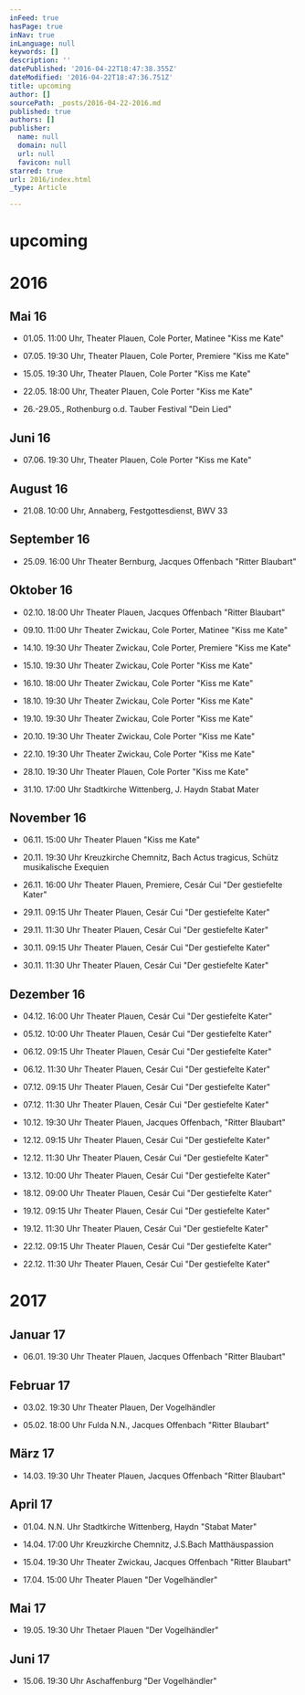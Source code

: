 ```yaml
---
inFeed: true
hasPage: true
inNav: true
inLanguage: null
keywords: []
description: ''
datePublished: '2016-04-22T18:47:38.355Z'
dateModified: '2016-04-22T18:47:36.751Z'
title: upcoming
author: []
sourcePath: _posts/2016-04-22-2016.md
published: true
authors: []
publisher:
  name: null
  domain: null
  url: null
  favicon: null
starred: true
url: 2016/index.html
_type: Article

---
```

# upcoming

# 

# 2016 

## Mai 16

* 01.05\. 11:00 Uhr, Theater Plauen, Cole Porter, Matinee "Kiss me Kate" 

* 07.05\. 19:30 Uhr, Theater Plauen, Cole Porter, Premiere "Kiss me Kate" 

* 15.05\. 19:30 Uhr, Theater Plauen, Cole Porter "Kiss me Kate" 

* 22.05\. 18:00 Uhr, Theater Plauen, Cole Porter "Kiss me Kate" 

* 26.-29.05., Rothenburg o.d. Tauber Festival "Dein Lied" 

## Juni 16

* 07.06\. 19:30 Uhr, Theater Plauen, Cole Porter "Kiss me Kate" 

## August 16

* 21.08\. 10:00 Uhr, Annaberg, Festgottesdienst, BWV 33

## September 16

* 25.09\. 16:00 Uhr Theater Bernburg, Jacques Offenbach "Ritter Blaubart" 

## Oktober 16

* 02.10\. 18:00 Uhr Theater Plauen, Jacques Offenbach "Ritter Blaubart"

* 09.10\. 11:00 Uhr Theater Zwickau, Cole Porter, Matinee "Kiss me Kate"

* 14.10\. 19:30 Uhr Theater Zwickau, Cole Porter, Premiere "Kiss me Kate"

* 15.10\. 19:30 Uhr Theater Zwickau, Cole Porter "Kiss me Kate"

* 16.10\. 18:00 Uhr Theater Zwickau, Cole Porter "Kiss me Kate"

* 18.10\. 19:30 Uhr Theater Zwickau, Cole Porter "Kiss me Kate"

* 19.10\. 19:30 Uhr Theater Zwickau, Cole Porter "Kiss me Kate"

* 20.10\. 19:30 Uhr Theater Zwickau, Cole Porter "Kiss me Kate" 

* 22.10\. 19:30 Uhr Theater Zwickau, Cole Porter "Kiss me Kate" 

* 28.10\. 19:30 Uhr Theater Plauen, Cole Porter "Kiss me Kate" 

* 31.10\. 17:00 Uhr Stadtkirche Wittenberg, J. Haydn Stabat Mater 

## November 16

* 06.11\. 15:00 Uhr Theater Plauen "Kiss me Kate" 

* 20.11\. 19:30 Uhr Kreuzkirche Chemnitz, Bach Actus tragicus, Schütz musikalische Exequien 

* 26.11\. 16:00 Uhr Theater Plauen, Premiere, Cesár Cui "Der gestiefelte Kater" 

* 29.11\. 09:15 Uhr Theater Plauen, Cesár Cui "Der gestiefelte Kater" 

* 29.11\. 11:30 Uhr Theater Plauen, Cesár Cui "Der gestiefelte Kater" 

* 30.11\. 09:15 Uhr Theater Plauen, Cesár Cui "Der gestiefelte Kater" 

* 30.11\. 11:30 Uhr Theater Plauen, Cesár Cui "Der gestiefelte Kater" 

## Dezember 16

* 04.12\. 16:00 Uhr Theater Plauen, Cesár Cui "Der gestiefelte Kater" 

* 05.12\. 10:00 Uhr Theater Plauen, Cesár Cui "Der gestiefelte Kater" 

* 06.12\. 09:15 Uhr Theater Plauen, Cesár Cui "Der gestiefelte Kater"

* 06.12\. 11:30 Uhr Theater Plauen, Cesár Cui "Der gestiefelte Kater" 

* 07.12\. 09:15 Uhr Theater Plauen, Cesár Cui "Der gestiefelte Kater" 

* 07.12\. 11:30 Uhr Theater Plauen, Cesár Cui "Der gestiefelte Kater" 

* 10.12\. 19:30 Uhr Theater Plauen, Jacques Offenbach, "Ritter Blaubart" 

* 12.12\. 09:15 Uhr Theater Plauen, Cesár Cui "Der gestiefelte Kater" 

* 12.12\. 11:30 Uhr Theater Plauen, Cesár Cui "Der gestiefelte Kater" 

* 13.12\. 10:00 Uhr Theater Plauen, Cesár Cui "Der gestiefelte Kater" 

* 18.12\. 09:00 Uhr Theater Plauen, Cesár Cui "Der gestiefelte Kater" 

* 19.12\. 09:15 Uhr Theater Plauen, Cesár Cui "Der gestiefelte Kater" 

* 19.12\. 11:30 Uhr Theater Plauen, Cesár Cui "Der gestiefelte Kater" 

* 22.12\. 09:15 Uhr Theater Plauen, Cesár Cui "Der gestiefelte Kater" 

* 22.12\. 11:30 Uhr Theater Plauen, Cesár Cui "Der gestiefelte Kater" 

# 2017

## Januar 17

* 06.01\. 19:30 Uhr Theater Plauen, Jacques Offenbach "Ritter Blaubart" 

## Februar 17

* 03.02\. 19:30 Uhr Theater Plauen, Der Vogelhändler 

* 05.02\. 18:00 Uhr Fulda N.N., Jacques Offenbach "Ritter Blaubart" 

## März 17

* 14.03\. 19:30 Uhr Theater Plauen, Jacques Offenbach "Ritter Blaubart" 

## April 17

* 01.04\. N.N. Uhr Stadtkirche Wittenberg, Haydn "Stabat Mater" 

* 14.04\. 17:00 Uhr Kreuzkirche Chemnitz, J.S.Bach Matthäuspassion 

* 15.04\. 19:30 Uhr Theater Zwickau, Jacques Offenbach "Ritter Blaubart" 

* 17.04\. 15:00 Uhr Theater Plauen "Der Vogelhändler" 

## Mai 17

* 19.05\. 19:30 Uhr Thetaer Plauen "Der Vogelhändler" 

## Juni 17

* 15.06\. 19:30 Uhr Aschaffenburg "Der Vogelhändler"